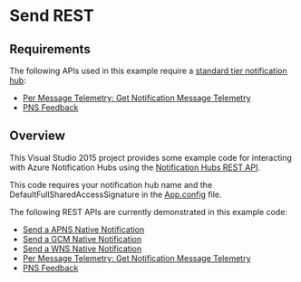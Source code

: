 # Send REST

## Requirements

The following APIs used in this example require a [standard tier notification hub](https://azure.microsoft.com/pricing/details/notification-hubs/):
- [Per Message Telemetry: Get Notification Message Telemetry](https://msdn.microsoft.com/library/azure/mt608135.aspx) 
- [PNS Feedback](https://msdn.microsoft.com/library/azure/mt705560.aspx)

## Overview


This Visual Studio 2015 project provides some example code for interacting with Azure Notification Hubs using the [Notification Hubs REST API](https://msdn.microsoft.com/en-us/library/azure/dn223264.aspx).

This code requires your notification hub name and the DefaultFullSharedAccessSignature in the [App.config](https://github.com/Azure/azure-notificationhubs-samples/blob/main/dotnet/SendRestExample/SendRestExample/App.config) file.

The following REST APIs are currently demonstrated in this example code:

- [Send a APNS Native Notification](https://msdn.microsoft.com/library/azure/dn223266.aspx)
- [Send a GCM Native Notification](https://msdn.microsoft.com/library/azure/dn223273.aspx)
- [Send a WNS Native Notification](https://msdn.microsoft.com/library/azure/dn223272.aspx)
- [Per Message Telemetry: Get Notification Message Telemetry](https://msdn.microsoft.com/library/azure/mt608135.aspx)
- [PNS Feedback](https://msdn.microsoft.com/library/azure/mt705560.aspx)
